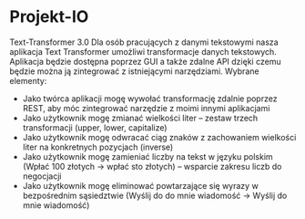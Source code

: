 # Projekt-IO
Text-Transformer 3.0
Dla osób pracujących z danymi tekstowymi nasza aplikacja Text Transformer umożliwi transformacje danych tekstowych. 
Aplikacja będzie dostępna poprzez GUI a także zdalne API dzięki czemu będzie można ją zintegrować z istniejącymi narzędziami.
Wybrane elementy:
* Jako twórca aplikacji mogę wywołać transformację zdalnie poprzez REST, aby móc  zintegrować narzędzie z moimi innymi aplikacjami
* Jako użytkownik mogę zmianać wielkości liter – zestaw trzech transformacji (upper, lower, capitalize)
* Jako użytkownik mogę odwracać ciąg znaków z zachowaniem wielkości liter na konkretnych pozycjach (inverse)
* Jako użytkownik mogę zamieniać liczby na tekst w języku polskim (Wpłać 100 złotych -> wpłać sto złotych) – wsparcie zakresu liczb do negocjacji
* Jako użytkownik mogę eliminować powtarzające się wyrazy w bezpośrednim sąsiedztwie (Wyślij do do mnie wiadomość -> Wyślij do mnie wiadomość)
